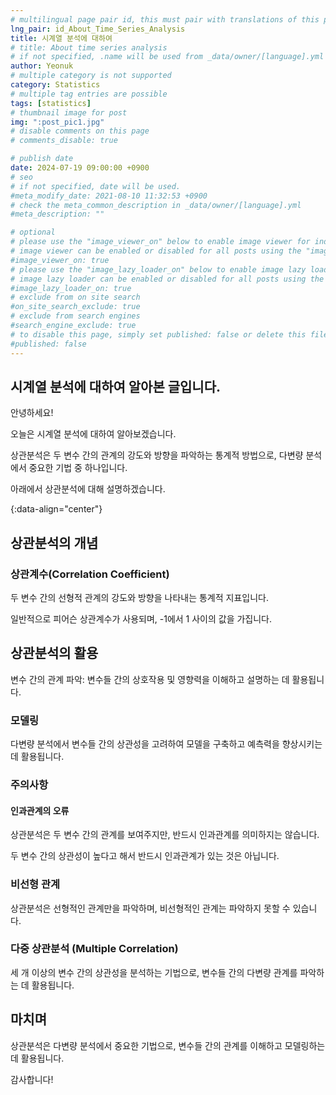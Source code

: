 ```yaml
---
# multilingual page pair id, this must pair with translations of this page. (This name must be unique)
lng_pair: id_About_Time_Series_Analysis
title: 시계열 분석에 대하여
# title: About time series analysis
# if not specified, .name will be used from _data/owner/[language].yml
author: Yeonuk
# multiple category is not supported
category: Statistics
# multiple tag entries are possible
tags: [statistics]
# thumbnail image for post
img: ":post_pic1.jpg"
# disable comments on this page
# comments_disable: true

# publish date
date: 2024-07-19 09:00:00 +0900
# seo
# if not specified, date will be used.
#meta_modify_date: 2021-08-10 11:32:53 +0900
# check the meta_common_description in _data/owner/[language].yml
#meta_description: ""

# optional
# please use the "image_viewer_on" below to enable image viewer for individual pages or posts (_posts/ or [language]/_posts folders).
# image viewer can be enabled or disabled for all posts using the "image_viewer_posts: true" setting in _data/conf/main.yml.
#image_viewer_on: true
# please use the "image_lazy_loader_on" below to enable image lazy loader for individual pages or posts (_posts/ or [language]/_posts folders).
# image lazy loader can be enabled or disabled for all posts using the "image_lazy_loader_posts: true" setting in _data/conf/main.yml.
#image_lazy_loader_on: true
# exclude from on site search
#on_site_search_exclude: true
# exclude from search engines
#search_engine_exclude: true
# to disable this page, simply set published: false or delete this file
#published: false
---
```


<!-- outline-start -->

## 시계열 분석에 대하여 알아본 글입니다.

안녕하세요!

오늘은 시계열 분석에 대하여 알아보겠습니다.

상관분석은 두 변수 간의 관계의 강도와 방향을 파악하는 통계적 방법으로, 다변량 분석에서 중요한 기법 중 하나입니다.

아래에서 상관분석에 대해 설명하겠습니다.

{:data-align="center"}

<!-- outline-end -->

## 상관분석의 개념

### 상관계수(Correlation Coefficient)

두 변수 간의 선형적 관계의 강도와 방향을 나타내는 통계적 지표입니다.

일반적으로 피어슨 상관계수가 사용되며, -1에서 1 사이의 값을 가집니다.

## 상관분석의 활용

변수 간의 관계 파악: 변수들 간의 상호작용 및 영향력을 이해하고 설명하는 데 활용됩니다.

### 모델링

다변량 분석에서 변수들 간의 상관성을 고려하여 모델을 구축하고 예측력을 향상시키는 데 활용됩니다.

### 주의사항

#### 인과관계의 오류

상관분석은 두 변수 간의 관계를 보여주지만, 반드시 인과관계를 의미하지는 않습니다.

두 변수 간의 상관성이 높다고 해서 반드시 인과관계가 있는 것은 아닙니다.

### 비선형 관계

상관분석은 선형적인 관계만을 파악하며, 비선형적인 관계는 파악하지 못할 수 있습니다.

### 다중 상관분석 (Multiple Correlation)

세 개 이상의 변수 간의 상관성을 분석하는 기법으로, 변수들 간의 다변량 관계를 파악하는 데 활용됩니다.

## 마치며

상관분석은 다변량 분석에서 중요한 기법으로, 변수들 간의 관계를 이해하고 모델링하는 데 활용됩니다.

감사합니다!

